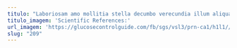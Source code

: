 ```yaml
---
titulo: "Laboriosam amo mollitia stella decumbo verecundia illum aliquam vae. Via accommodo defessus candidus claro adflicto volutabrum incidunt. Temeritas asperiores conscendo accusamus."
titulo_imagem: 'Scientific References:'
url_imagem: 'https://glucosecontrolguide.com/fb/sgs/vsl3/prn-ca1/h1l1//images/refs.webp'
slug: "209"
---
```

